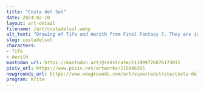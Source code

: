 ```yaml
---
title: "Costa del Sol"
date: 2024-02-10
layout: art-detail
filename: /art/costadelsol.webp
alt_text: "Drawing of Tifa and Aerith from Final Fantasy 7. They are in their Costa del Sol outfits featured in Rebirth. Tifa is standing on the left, with one hand on her hip. Aerith is to our right, and is holding Tifa while holding her other hand towards her mouth. They're standing in the middle of an alley, where a large mountain is barely visible in the daylight."
slug: costadelsol
characters:
- Tifa
- Aerith
mastodon_url: https://mastodon.art/@redstrate/111909720876173011
pixiv_url: https://www.pixiv.net/artworks/115946355
newgrounds_url: https://www.newgrounds.com/art/view/redstrate/costa-del-sol
program: Krita
---
```


